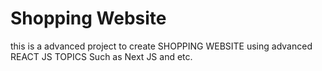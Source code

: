 # Shopping Website
 this is a advanced project to create SHOPPING WEBSITE using advanced REACT JS TOPICS Such as Next JS and etc.
